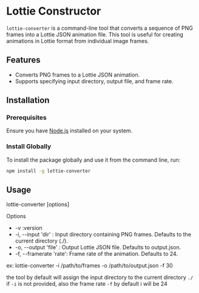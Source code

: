# Lottie Constructor

`lottie-converter` is a command-line tool that converts a sequence of PNG frames into a Lottie JSON animation file. This tool is useful for creating animations in Lottie format from individual image frames.

## Features

-   Converts PNG frames to a Lottie JSON animation.
-   Supports specifying input directory, output file, and frame rate.

## Installation

### Prerequisites

Ensure you have [Node.js](https://nodejs.org/) installed on your system.

### Install Globally

To install the package globally and use it from the command line, run:

```sh
npm install -g lottie-converter
```

## Usage

lottie-converter [options]

Options

-   -v :version
-   -i, --input 'dir' : Input directory containing PNG frames. Defaults to the current directory (./).
-   -o, --output 'file' : Output Lottie JSON file. Defaults to output.json.
-   -f, --framerate 'rate': Frame rate of the animation. Defaults to 24.

ex: lottie-converter -i /path/to/frames -o /path/to/output.json -f 30

the tool by default will assign the input directory to the current directory `./` if `-i` is not provided, also the frame rate `-f` by default i will be 24
